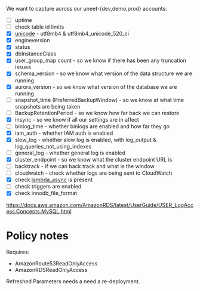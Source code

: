 We want to capture across our uneet-{dev,demo,prod} accounts:

- [ ] uptime
- [ ] check table id limits
- [X] [unicode](https://github.com/unee-t/bz-database/issues/110) - utf8mb4 & utf8mb4_unicode_520_ci
- [X] engineversion
- [X] status
- [X] dbInstanceClass
- [X] user_group_map count - so we know if there has been any truncation issues
- [X] schema_version - so we know what version of the data structure we are running
- [X] aurora_version - so we know what version of the database we are running
- [ ] snapshot_time (PreferredBackupWindow) - so we know at what time snapshots are being taken
- [ ] BackupRetentionPeriod - so we know how far back we can restore
- [X] insync - so we know if all our settings are in affect
- [ ] binlog_time - whether binlogs are enabled and how far they go
- [X] iam_auth - whether IAM auth is enabled
- [X] slow_log - whether slow log is enabled, with log_output & log_queries_not_using_indexes
- [ ] general_log - whether general log is enabled
- [X] cluster_endpoint - so we know what the cluster endpoint URL is
- [ ] backtrack - if we can back track and what is the window
- [ ] cloudwatch - check whether logs are being sent to CloudWatch
- [X] check [lambda_async](https://docs.aws.amazon.com/AmazonRDS/latest/AuroraUserGuide/AuroraMySQL.Integrating.Lambda.html) is present
- [ ] check triggers are enabled
- [X] check innodb_file_format

https://docs.aws.amazon.com/AmazonRDS/latest/UserGuide/USER_LogAccess.Concepts.MySQL.html

# Policy notes

Requires:

* AmazonRoute53ReadOnlyAccess
* AmazonRDSReadOnlyAccess

Refreshed Parameters needs a need a re-deployment.
